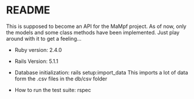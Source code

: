 # README

This is supposed to become an API for the MaMpf project.
As of now, only the models and some class methods have been implemented.
Just play around with it to get a feeling...

* Ruby version: 2.4.0
* Rails Version: 5.1.1

* Database initialization: 
    rails setup:import_data
  This imports a lot of data form the .csv files in the db/csv folder

* How to run the test suite: rspec
